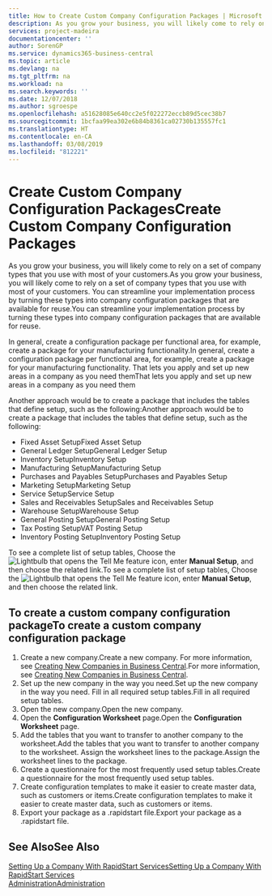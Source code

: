 ```yaml
---
title: How to Create Custom Company Configuration Packages | Microsoft Docs
description: As you grow your business, you will likely come to rely on a set of company types that you use with most of your customers. You can streamline your implementation process by turning these types into company configuration packages that are available for reuse.
services: project-madeira
documentationcenter: ''
author: SorenGP
ms.service: dynamics365-business-central
ms.topic: article
ms.devlang: na
ms.tgt_pltfrm: na
ms.workload: na
ms.search.keywords: ''
ms.date: 12/07/2018
ms.author: sgroespe
ms.openlocfilehash: a51628085e640cc2e5f022272eccb89d5cec38b7
ms.sourcegitcommit: 1bcfaa99ea302e6b84b8361ca02730b135557fc1
ms.translationtype: HT
ms.contentlocale: en-CA
ms.lasthandoff: 03/08/2019
ms.locfileid: "812221"
---
```

# <a name="create-custom-company-configuration-packages"></a><span data-ttu-id="3f672-104">Create Custom Company Configuration Packages</span><span class="sxs-lookup"><span data-stu-id="3f672-104">Create Custom Company Configuration Packages</span></span>
<span data-ttu-id="3f672-105">As you grow your business, you will likely come to rely on a set of company types that you use with most of your customers.</span><span class="sxs-lookup"><span data-stu-id="3f672-105">As you grow your business, you will likely come to rely on a set of company types that you use with most of your customers.</span></span> <span data-ttu-id="3f672-106">You can streamline your implementation process by turning these types into company configuration packages that are available for reuse.</span><span class="sxs-lookup"><span data-stu-id="3f672-106">You can streamline your implementation process by turning these types into company configuration packages that are available for reuse.</span></span>  

<span data-ttu-id="3f672-107">In general, create a configuration package per functional area, for example, create a package for your manufacturing functionality.</span><span class="sxs-lookup"><span data-stu-id="3f672-107">In general, create a configuration package per functional area, for example, create a package for your manufacturing functionality.</span></span> <span data-ttu-id="3f672-108">That lets you apply and set up new areas in a company as you need them</span><span class="sxs-lookup"><span data-stu-id="3f672-108">That lets you apply and set up new areas in a company as you need them</span></span>  

<span data-ttu-id="3f672-109">Another approach would be to create a package that includes the tables that define setup, such as the following:</span><span class="sxs-lookup"><span data-stu-id="3f672-109">Another approach would be to create a package that includes the tables that define setup, such as the following:</span></span>  

-   <span data-ttu-id="3f672-110">Fixed Asset Setup</span><span class="sxs-lookup"><span data-stu-id="3f672-110">Fixed Asset Setup</span></span>  
-   <span data-ttu-id="3f672-111">General Ledger Setup</span><span class="sxs-lookup"><span data-stu-id="3f672-111">General Ledger Setup</span></span>  
-   <span data-ttu-id="3f672-112">Inventory Setup</span><span class="sxs-lookup"><span data-stu-id="3f672-112">Inventory Setup</span></span>  
-   <span data-ttu-id="3f672-113">Manufacturing Setup</span><span class="sxs-lookup"><span data-stu-id="3f672-113">Manufacturing Setup</span></span>  
-   <span data-ttu-id="3f672-114">Purchases and Payables Setup</span><span class="sxs-lookup"><span data-stu-id="3f672-114">Purchases and Payables Setup</span></span>  
-   <span data-ttu-id="3f672-115">Marketing Setup</span><span class="sxs-lookup"><span data-stu-id="3f672-115">Marketing Setup</span></span>  
-   <span data-ttu-id="3f672-116">Service Setup</span><span class="sxs-lookup"><span data-stu-id="3f672-116">Service Setup</span></span>  
-   <span data-ttu-id="3f672-117">Sales and Receivables Setup</span><span class="sxs-lookup"><span data-stu-id="3f672-117">Sales and Receivables Setup</span></span>  
-   <span data-ttu-id="3f672-118">Warehouse Setup</span><span class="sxs-lookup"><span data-stu-id="3f672-118">Warehouse Setup</span></span>  
-   <span data-ttu-id="3f672-119">General Posting Setup</span><span class="sxs-lookup"><span data-stu-id="3f672-119">General Posting Setup</span></span>  
-   <span data-ttu-id="3f672-120">Tax Posting Setup</span><span class="sxs-lookup"><span data-stu-id="3f672-120">VAT Posting Setup</span></span>  
-   <span data-ttu-id="3f672-121">Inventory Posting Setup</span><span class="sxs-lookup"><span data-stu-id="3f672-121">Inventory Posting Setup</span></span>  

<span data-ttu-id="3f672-122">To see a complete list of setup tables, Choose the ![Lightbulb that opens the Tell Me feature](media/ui-search/search_small.png "Tell me what you want to do") icon, enter **Manual Setup**, and then choose the related link.</span><span class="sxs-lookup"><span data-stu-id="3f672-122">To see a complete list of setup tables, Choose the ![Lightbulb that opens the Tell Me feature](media/ui-search/search_small.png "Tell me what you want to do") icon, enter **Manual Setup**, and then choose the related link.</span></span>  

## <a name="to-create-a-custom-company-configuration-package"></a><span data-ttu-id="3f672-123">To create a custom company configuration package</span><span class="sxs-lookup"><span data-stu-id="3f672-123">To create a custom company configuration package</span></span>  
1.  <span data-ttu-id="3f672-124">Create a new company.</span><span class="sxs-lookup"><span data-stu-id="3f672-124">Create a new company.</span></span> <span data-ttu-id="3f672-125">For more information, see [Creating New Companies in Business Central](about-new-company.md).</span><span class="sxs-lookup"><span data-stu-id="3f672-125">For more information, see [Creating New Companies in Business Central](about-new-company.md).</span></span>  
3.  <span data-ttu-id="3f672-126">Set up the new company in the way you need.</span><span class="sxs-lookup"><span data-stu-id="3f672-126">Set up the new company in the way you need.</span></span> <span data-ttu-id="3f672-127">Fill in all required setup tables.</span><span class="sxs-lookup"><span data-stu-id="3f672-127">Fill in all required setup tables.</span></span>  
4.  <span data-ttu-id="3f672-128">Open the new company.</span><span class="sxs-lookup"><span data-stu-id="3f672-128">Open the new company.</span></span>
5. <span data-ttu-id="3f672-129">Open the **Configuration Worksheet** page.</span><span class="sxs-lookup"><span data-stu-id="3f672-129">Open the **Configuration Worksheet** page.</span></span>  
6.  <span data-ttu-id="3f672-130">Add the tables that you want to transfer to another company to the worksheet.</span><span class="sxs-lookup"><span data-stu-id="3f672-130">Add the tables that you want to transfer to another company to the worksheet.</span></span> <span data-ttu-id="3f672-131">Assign the worksheet lines to the package.</span><span class="sxs-lookup"><span data-stu-id="3f672-131">Assign the worksheet lines to the package.</span></span>  
7.  <span data-ttu-id="3f672-132">Create a questionnaire for the most frequently used setup tables.</span><span class="sxs-lookup"><span data-stu-id="3f672-132">Create a questionnaire for the most frequently used setup tables.</span></span>  
8.  <span data-ttu-id="3f672-133">Create configuration templates to make it easier to create master data, such as customers or items.</span><span class="sxs-lookup"><span data-stu-id="3f672-133">Create configuration templates to make it easier to create master data, such as customers or items.</span></span>  
9.  <span data-ttu-id="3f672-134">Export your package as a .rapidstart file.</span><span class="sxs-lookup"><span data-stu-id="3f672-134">Export your package as a .rapidstart file.</span></span>  

## <a name="see-also"></a><span data-ttu-id="3f672-135">See Also</span><span class="sxs-lookup"><span data-stu-id="3f672-135">See Also</span></span>  
[<span data-ttu-id="3f672-136">Setting Up a Company With RapidStart Services</span><span class="sxs-lookup"><span data-stu-id="3f672-136">Setting Up a Company With RapidStart Services</span></span>](admin-set-up-a-company-with-rapidstart.md)  
[<span data-ttu-id="3f672-137">Administration</span><span class="sxs-lookup"><span data-stu-id="3f672-137">Administration</span></span>](admin-setup-and-administration.md)
